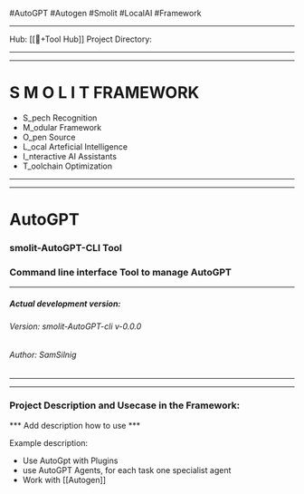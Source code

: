 #AutoGPT #Autogen #Smolit #LocalAI #Framework 
________________________________________________________________________
Hub: [[🎯+Tool Hub]]
Project Directory:
________________________________________________________________________
________________________________________________________________________
# S M O L I T     FRAMEWORK

+ S_pech Recognition
+ M_odular Framework
+ O_pen Source
+ L_ocal Arteficial Intelligence
+ I_nteractive AI Assistants
+ T_oolchain Optimization
________________________________________________________________________
________________________________________________________________________
# AutoGPT
### smolit-AutoGPT-CLI Tool
### Command line interface Tool to manage AutoGPT
________________________________________________________________________
##### Actual development version:

###### Version: smolit-AutoGPT-cli v-0.0.0
###### Author: SamSilnig
________________________________________________________________________
________________________________________________________________________

### Project Description and Usecase in the Framework:

*** Add description how to use ***

Example description:

+ Use AutoGpt with Plugins
+ use AutoGPT Agents, for each task one specialist agent
+ Work with [[Autogen]]